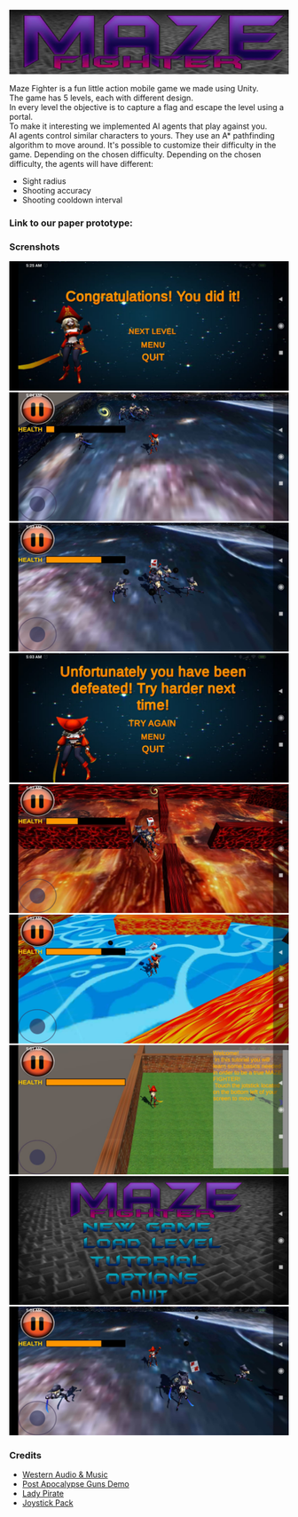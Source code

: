 <p align="center">
  <img src="miscellaneous/Logo.PNG" alt="Maze Fighter"/>
</p>

Maze Fighter is a fun little action mobile game we made using Unity. <br>
The game has 5 levels, each with different design. <br>
In every level the objective is to capture a flag and escape the level using a portal. <br>
To make it interesting we implemented AI agents that play against you. <br>
AI agents control similar characters to yours. They use an A* pathfinding algorithm to move around. It's possible to customize their difficulty in the game. Depending on the chosen difficulty. Depending on the chosen difficulty, the agents will have different:
  - Sight radius
  - Shooting accuracy
  - Shooting cooldown interval
 
### Link to our paper prototype:


### Screnshots 
![Game logo](miscellaneous/1.jpeg)
![Game logo](miscellaneous/2.jpeg)
![Game logo](miscellaneous/3.jpeg)
![Game logo](miscellaneous/4.jpeg)
![Game logo](miscellaneous/5.jpeg)
![Game logo](miscellaneous/6.jpeg)
![Game logo](miscellaneous/7.jpeg)
![Game logo](miscellaneous/8.jpeg)
![Game logo](miscellaneous/9.jpeg)
 
### Credits

- [Western Audio & Music](https://assetstore.unity.com/packages/audio/sound-fx/western-audio-music-67788)
- [Post Apocalypse Guns Demo](https://assetstore.unity.com/packages/audio/sound-fx/weapons/post-apocalypse-guns-demo-33515)
- [Lady Pirate](https://assetstore.unity.com/packages/3d/characters/humanoids/lady-pirate-143609)
- [Joystick Pack](https://assetstore.unity.com/packages/tools/input-management/joystick-pack-107631)













